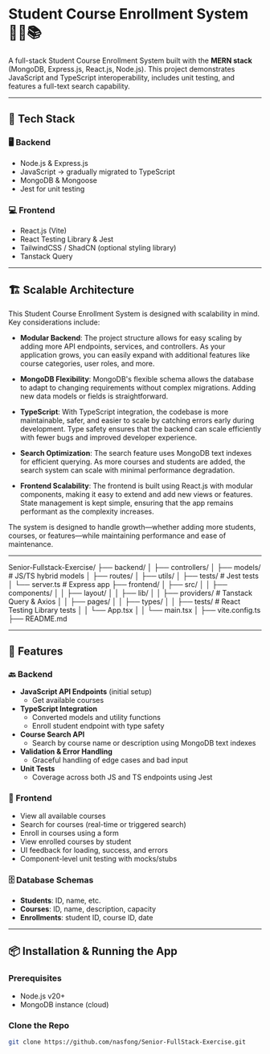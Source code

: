 # Student Course Enrollment System 🧑‍🎓📚

A full-stack Student Course Enrollment System built with the **MERN stack** (MongoDB, Express.js, React.js, Node.js). This project demonstrates JavaScript and TypeScript interoperability, includes unit testing, and features a full-text search capability.

---

## 🔧 Tech Stack

### 🖥 Backend
- Node.js & Express.js
- JavaScript → gradually migrated to TypeScript
- MongoDB & Mongoose
- Jest for unit testing

### 💻 Frontend
- React.js (Vite)
- React Testing Library & Jest
- TailwindCSS / ShadCN (optional styling library)
- Tanstack Query

---

## 🏗️ Scalable Architecture

This Student Course Enrollment System is designed with scalability in mind. Key considerations include:

- **Modular Backend**: The project structure allows for easy scaling by adding more API endpoints, services, and controllers. As your application grows, you can easily expand with additional features like course categories, user roles, and more.
  
- **MongoDB Flexibility**: MongoDB's flexible schema allows the database to adapt to changing requirements without complex migrations. Adding new data models or fields is straightforward.

- **TypeScript**: With TypeScript integration, the codebase is more maintainable, safer, and easier to scale by catching errors early during development. Type safety ensures that the backend can scale efficiently with fewer bugs and improved developer experience.

- **Search Optimization**: The search feature uses MongoDB text indexes for efficient querying. As more courses and students are added, the search system can scale with minimal performance degradation.

- **Frontend Scalability**: The frontend is built using React.js with modular components, making it easy to extend and add new views or features. State management is kept simple, ensuring that the app remains performant as the complexity increases.

The system is designed to handle growth—whether adding more students, courses, or features—while maintaining performance and ease of maintenance.

---

Senior-Fullstack-Exercise/
├── backend/
│   ├── controllers/
│   ├── models/            # JS/TS hybrid models
│   ├── routes/
│   ├── utils/
│   ├── tests/             # Jest tests
│   └── server.ts          # Express app
├── frontend/
│   ├── src/
│   │   ├── components/
│   │   ├── layout/
│   │   ├── lib/
│   │   ├── providers/     # Tanstack Query & Axios 
│   │   ├── pages/
│   │   ├── types/
│   │   ├── tests/         # React Testing Library tests
│   │   └── App.tsx
│   │   └── main.tsx
│   ├── vite.config.ts
├── README.md

---

## 🚀 Features

### 🔙 Backend
- **JavaScript API Endpoints** (initial setup)
  - Get available courses
- **TypeScript Integration**
  - Converted models and utility functions
  - Enroll student endpoint with type safety
- **Course Search API**
  - Search by course name or description using MongoDB text indexes
- **Validation & Error Handling**
  - Graceful handling of edge cases and bad input
- **Unit Tests**
  - Coverage across both JS and TS endpoints using Jest

### 🎨 Frontend
- View all available courses
- Search for courses (real-time or triggered search)
- Enroll in courses using a form
- View enrolled courses by student
- UI feedback for loading, success, and errors
- Component-level unit testing with mocks/stubs

### 🗄️ Database Schemas
- **Students**: ID, name, etc.
- **Courses**: ID, name, description, capacity
- **Enrollments**: student ID, course ID, date

---

## 📦 Installation & Running the App

### Prerequisites
- Node.js v20+
- MongoDB instance (cloud)

### Clone the Repo

```bash
git clone https://github.com/nasfong/Senior-FullStack-Exercise.git
